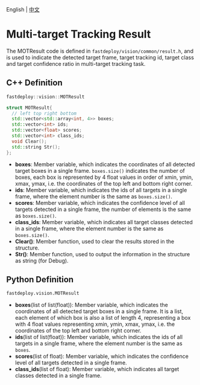 English | [中文](mot_result.md)
# Multi-target Tracking Result

The MOTResult code is defined in `fastdeploy/vision/common/result.h`, and is used to indicate the detected target frame, target tracking id, target class and target confidence ratio in multi-target tracking task.

## C++ Definition

```c++
fastdeploy::vision::MOTResult
```  

```c++
struct MOTResult{
  // left top right bottom
  std::vector<std::array<int, 4>> boxes;
  std::vector<int> ids;
  std::vector<float> scores;
  std::vector<int> class_ids;
  void Clear();
  std::string Str();
};
```

- **boxes**: Member variable, which indicates the coordinates of all detected target boxes in a single frame. `boxes.size()` indicates the number of boxes, each box is represented by 4 float values in order of xmin, ymin, xmax, ymax, i.e. the coordinates of the top left and bottom right corner.
- **ids**: Member variable, which indicates the ids of all targets in a single frame, where the element number is the same as `boxes.size()`.
- **scores**: Member variable, which indicates the confidence level of all targets detected in a single frame, the number of elements is the same as `boxes.size()`.
- **class_ids**: Member variable, which indicates all target classes detected in a single frame, where the element number is the same as `boxes.size()`.
- **Clear()**: Member function, used to clear the results stored in the structure.
- **Str()**: Member function, used to output the information in the structure as string (for Debug).

## Python Definition

```python
fastdeploy.vision.MOTResult
```

- **boxes**(list of list(float)): Member variable, which indicates the coordinates of all detected target boxes in a single frame. It is a list, each element of which box is also a list of length 4, representing a box with 4 float values representing xmin, ymin, xmax, ymax, i.e. the coordinates of the top left and bottom right corner.
- **ids**(list of list(float)): Member variable, which indicates the ids of all targets in a single frame, where the element number is the same as `boxes`.
- **scores**(list of float): Member variable, which indicates the confidence level of all targets detected in a single frame.
- **class_ids**(list of float): Member variable, which indicates all target classes detected in a single frame.

